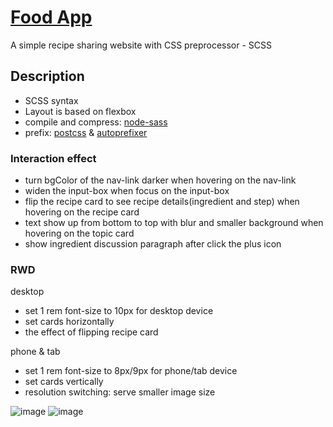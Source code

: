 # [Food App](https://venerable-narwhal-5c5c00.netlify.app)
A simple recipe sharing website with CSS preprocessor - SCSS

## Description
- SCSS syntax
- Layout is based on flexbox
- compile and compress: [node-sass](https://www.npmjs.com/package/node-sass)
- prefix: [postcss](https://www.npmjs.com/package/postcss) & [autoprefixer](https://www.npmjs.com/package/autoprefixer)


### Interaction effect 
- turn bgColor of the nav-link darker when hovering on the nav-link
- widen the input-box when focus on the input-box  
- flip the recipe card to see recipe details(ingredient and step) when hovering on the recipe card
- text show up from bottom to top with blur and smaller background when hovering on the topic card
- show ingredient discussion paragraph after click the plus icon

### RWD
desktop
- set 1 rem font-size to 10px for desktop device
- set cards horizontally
- the effect of flipping recipe card

phone & tab
- set 1 rem font-size to 8px/9px for phone/tab device
- set cards vertically
- resolution switching: serve smaller image size 

![image](https://github.com/jssffl/food/blob/main/FoodApp-1.gif)
![image](https://github.com/jssffl/food/blob/main/FoodApp-2.gif)





